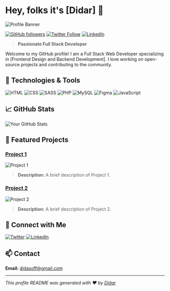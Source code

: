 # Hey, folks it's [Didar] 👋

![Profile Banner](https://media.giphy.com/media/l0HlNqRAl0xqePz6M/giphy.gif) <!-- Replace with your profile banner URL -->

[![GitHub followers](https://img.shields.io/github/followers/didasoff?label=Follow&style=social)](https://github.com/didasoff)
[![Twitter Follow](https://img.shields.io/twitter/follow/didasoff?style=social)](https://twitter.com/didasoff)
[![LinkedIn](https://img.shields.io/badge/LinkedIn-Connect-blue)](https://linkedin.com/in/didasoff)

> **Passionate Full Stack Developer**

Welcome to my GitHub profile! I am a Full Stack Web Developer specializing in [Frontend Design and Backend Development]. I love working on open-source projects and contributing to the community.

## 🚀 Technologies & Tools

![HTML](https://img.shields.io/badge/HTML5-E34F26?style=for-the-badge&logo=html5&logoColor=white)
![CSS](https://img.shields.io/badge/CSS3-1572B6?style=for-the-badge&logo=css3&logoColor=white)
![SASS](https://img.shields.io/badge/SASS-CC6699?style=for-the-badge&logo=sass&logoColor=white)
![PHP](https://img.shields.io/badge/PHP-777BB4?style=for-the-badge&logo=php&logoColor=white)
![MySQL](https://img.shields.io/badge/MySQL-4479A1?style=for-the-badge&logo=mysql&logoColor=white)
![Figma](https://img.shields.io/badge/Figma-F24E1E?style=for-the-badge&logo=figma&logoColor=white)
![JavaScript](https://img.shields.io/badge/JavaScript-F7DF1E?style=for-the-badge&logo=javascript&logoColor=black)

## 📈 GitHub Stats

![Your GitHub Stats](https://github-readme-stats.vercel.app/api?username=didasoff&show_icons=true&hide_border=true&theme=radical)

## 💼 Featured Projects

### [Project 1](https://github.com/yourusername/project1)
![Project 1](https://via.placeholder.com/300x200) <!-- Replace with your project's image URL -->
> **Description:** A brief description of Project 1.

### [Project 2](https://github.com/yourusername/project2)
![Project 2](https://via.placeholder.com/300x200) <!-- Replace with your project's image URL -->
> **Description:** A brief description of Project 2.

## 🤝 Connect with Me

[![Twitter](https://img.shields.io/badge/Twitter-Follow-blue?style=for-the-badge&logo=twitter)](https://twitter.com/didasoff)
[![LinkedIn](https://img.shields.io/badge/LinkedIn-Connect-blue?style=for-the-badge&logo=linkedin)](https://linkedin.com/in/didasoff)

## 📫 Contact

**Email:** [didasoff@gmail.com](mailto:didasoff@gmail.com)

---

*This profile README was generated with ❤️ by [Didar](https://github.com/didasoff)*
